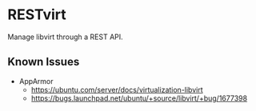 # RESTvirt

Manage libvirt through a REST API.

## Known Issues

* AppArmor
  * https://ubuntu.com/server/docs/virtualization-libvirt
  * https://bugs.launchpad.net/ubuntu/+source/libvirt/+bug/1677398
